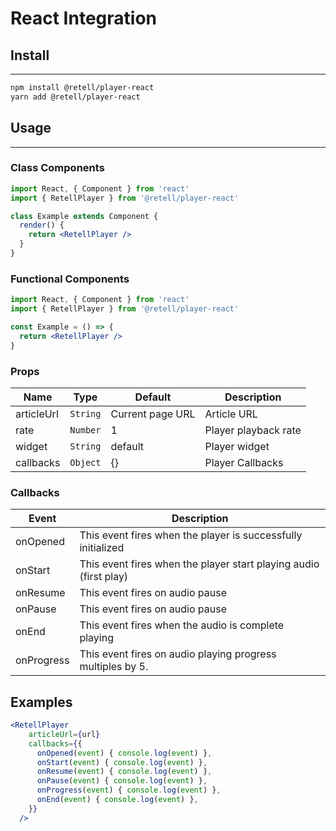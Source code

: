 # React Integration

## Install

---

```bash
npm install @retell/player-react
yarn add @retell/player-react
```

## Usage

---

### **Class Components**

```jsx
import React, { Component } from 'react'
import { RetellPlayer } from '@retell/player-react'

class Example extends Component {
  render() {
    return <RetellPlayer />
  }
}
```

### **Functional Components**

```jsx
import React, { Component } from 'react'
import { RetellPlayer } from '@retell/player-react'

const Example = () => {
  return <RetellPlayer />
}
```

### Props

| Name | Type | Default | Description |
| --- | --- | --- | --- |
| articleUrl | `String` | Current page URL | Article URL |
| rate | `Number` | 1 | Player playback rate |
| widget | `String`| default | Player widget |
| callbacks | `Object` | {} | Player Callbacks |

### Callbacks

| Event | Description |
| --- | --- |
| onOpened | This event fires when the player is successfully initialized |
| onStart | This event fires when the player start playing audio (first play) |
| onResume | This event fires on audio pause |
| onPause | This event fires on audio pause |
| onEnd | This event fires when the audio is complete playing |
| onProgress | This event fires on audio playing progress multiples by 5. |

## Examples

```jsx
<RetellPlayer
    articleUrl={url}
    callbacks={{
      onOpened(event) { console.log(event) },
      onStart(event) { console.log(event) },
      onResume(event) { console.log(event) },
      onPause(event) { console.log(event) },
      onProgress(event) { console.log(event) },
      onEnd(event) { console.log(event) },
    }}
  />
```